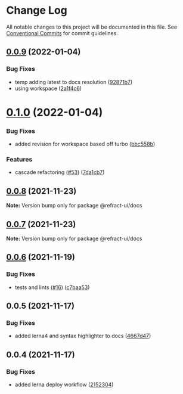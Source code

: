 # Change Log

All notable changes to this project will be documented in this file.
See [Conventional Commits](https://conventionalcommits.org) for commit guidelines.

## [0.0.9](https://github.com/refract-ui/refract/compare/@refract-ui/docs@0.1.0...@refract-ui/docs@0.0.9) (2022-01-04)


### Bug Fixes

* temp adding latest to docs resolution ([92871b7](https://github.com/refract-ui/refract/commit/92871b7d4916f1371110b2a0663787f8498ff9d9))
* using workspace ([2a1f4c6](https://github.com/refract-ui/refract/commit/2a1f4c6d3f9498b60579f626e9b87fcc85a24d02))





# [0.1.0](https://github.com/refract-ui/refract/compare/@refract-ui/docs@0.0.8...@refract-ui/docs@0.1.0) (2022-01-04)


### Bug Fixes

* added revision for workspace based off turbo ([bbc558b](https://github.com/refract-ui/refract/commit/bbc558bdc3951fe096d2b23f80499a9bfab22d4f))


### Features

* cascade refactoring ([#53](https://github.com/refract-ui/refract/issues/53)) ([7da1cb7](https://github.com/refract-ui/refract/commit/7da1cb7e885fedaf7e04760d2d681094ee23c791))





## [0.0.8](https://github.com/refract-ui/refract/compare/@refract-ui/docs@0.0.7...@refract-ui/docs@0.0.8) (2021-11-23)

**Note:** Version bump only for package @refract-ui/docs





## [0.0.7](https://github.com/refract-ui/refract/compare/@refract-ui/docs@0.0.6...@refract-ui/docs@0.0.7) (2021-11-23)

**Note:** Version bump only for package @refract-ui/docs





## [0.0.6](https://github.com/refract-ui/refract/compare/@refract-ui/docs@0.0.5...@refract-ui/docs@0.0.6) (2021-11-19)


### Bug Fixes

* tests and lints ([#16](https://github.com/refract-ui/refract/issues/16)) ([c7baa53](https://github.com/refract-ui/refract/commit/c7baa53a09d3fed6f08c3cd887c9f8f828d05036))





## 0.0.5 (2021-11-17)


### Bug Fixes

* added lerna4 and syntax highlighter to docs ([4667d47](https://github.com/refract-ui/refract/commit/4667d475d8f116559e35c887810e1c707d0d2e13))





## 0.0.4 (2021-11-17)


### Bug Fixes

* added lerna deploy workflow ([2152304](https://github.com/refract-ui/refract/commit/215230420e0a620f21d558fbd17880f839a2b567))
